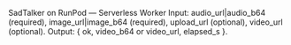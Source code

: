 SadTalker on RunPod — Serverless Worker
Input: audio_url|audio_b64 (required), image_url|image_b64 (required), upload_url (optional), video_url (optional).
Output: { ok, video_b64 or video_url, elapsed_s }.
